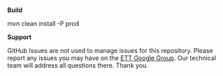 **Build**

mvn clean install -P prod

**Support**

GitHub Issues are not used to manage issues for this repository. Please report any issues you may have on the [ETT Google Group](https://groups.google.com/g/edge-test-tool). Our technical team will address all questions there. Thank you.
